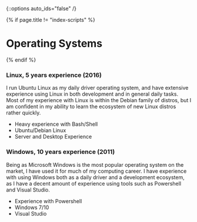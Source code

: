 {::options auto_ids="false" /}

{% if page.title != "index-scripts" %}
# Operating Systems
{% endif %}

### **Linux**, 5 years experience (2016)

I run Ubuntu Linux as my daily driver operating system, and have extensive experience using Linux in both development and in general daily tasks. Most of my experience with Linux is within the Debian family of distros, but I am confident in my ability to learn the ecosystem of new Linux distros rather quickly.

* Heavy experience with Bash/Shell
* Ubuntu/Debian Linux
* Server and Desktop Experience

### **Windows**, 10 years experience (2011)

Being as Microsoft Windows is the most popular operating system on the market, I have used it for much of my computing career. I have experience with using Windows both as a daily driver and a development ecosystem, as I have a decent amount of experience using tools such as Powershell and Visual Studio.

* Experience with Powershell
* Windows 7/10
* Visual Studio